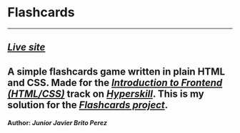 # Flashcards
---
## *[Live site](https://juniorbrpr.github.io/Flashcards/)*
A simple flashcards game written in plain HTML and CSS.
Made for the *[Introduction to Frontend (HTML/CSS)](https://hyperskill.org/tracks/34)*  track on *[Hyperskill](https://www.example.com)*.
This is my solution for the *[Flashcards project](https://www.example.com)*.
---
#### Author: ***Junior Javier Brito Perez***
